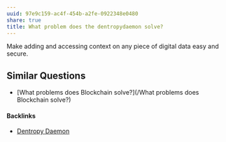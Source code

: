 ```yaml
---
uuid: 97e9c159-ac4f-454b-a2fe-0922348e0480
share: true
title: What problem does the dentropydaemon solve?
---
```

Make adding and accessing context on any piece of digital data easy and secure.


## Similar Questions

* [What problems does Blockchain solve?](/What problems does Blockchain solve?)

#### Backlinks

* [Dentropy Daemon](/15c66694-3dc9-4115-afb8-887a6e52ffea)